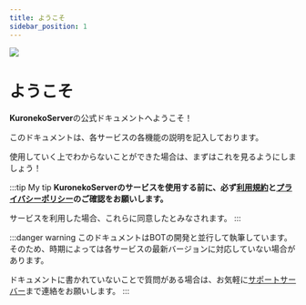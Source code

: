 ```yaml
---
title: ようこそ
sidebar_position: 1
---
```


![](/img/banner.webp)

# ようこそ
**KuronekoServer**の公式ドキュメントへようこそ！

このドキュメントは、各サービスの各機能の説明を記入しております。

使用していく上でわからないことができた場合は、まずはこれを見るようにしましょう！

:::tip My tip
**KuronekoServerのサービスを使用する前に、必ず[利用規約](https://kuroneko6423.com/tos)と[プライバシーポリシー](https://kuroneko6423.com/privacy)のご確認をお願いします。**

サービスを利用した場合、これらに同意したとみなされます。
:::

:::danger warning
このドキュメントはBOTの開発と並行して執筆しています。そのため、時期によっては各サービスの最新バージョンに対応していない場合があります。

ドキュメントに書かれていないことで質問がある場合は、お気軽に[サポートサーバー](https://discord.com/invite/Y6w5Jv3EAR)まで連絡をお願いします。
:::